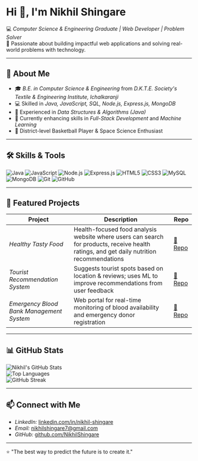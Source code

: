 # Hi 👋, I'm Nikhil Shingare

💻 *Computer Science & Engineering Graduate | Web Developer | Problem Solver*  
🚀 Passionate about building impactful web applications and solving real-world problems with technology.

---

## 🚀 About Me
- 🎓 *B.E. in Computer Science & Engineering* from *D.K.T.E. Society's Textile & Engineering Institute, Ichalkaranji*
- 💻 Skilled in *Java, JavaScript, SQL, Node.js, Express.js, MongoDB*
- 🔬 Experienced in *Data Structures & Algorithms (Java)*
- 🌱 Currently enhancing skills in *Full-Stack Development* and *Machine Learning*
- 🏀 District-level Basketball Player & Space Science Enthusiast

---

## 🛠 Skills & Tools
![Java](https://img.shields.io/badge/Java-ED8B00?style=for-the-badge&logo=java&logoColor=white)
![JavaScript](https://img.shields.io/badge/JavaScript-F7DF1E?style=for-the-badge&logo=javascript&logoColor=black)
![Node.js](https://img.shields.io/badge/Node.js-339933?style=for-the-badge&logo=nodedotjs&logoColor=white)
![Express.js](https://img.shields.io/badge/Express.js-000000?style=for-the-badge&logo=express&logoColor=white)
![HTML5](https://img.shields.io/badge/HTML5-E34F26?style=for-the-badge&logo=html5&logoColor=white)
![CSS3](https://img.shields.io/badge/CSS3-1572B6?style=for-the-badge&logo=css3&logoColor=white)
![MySQL](https://img.shields.io/badge/MySQL-005C84?style=for-the-badge&logo=mysql&logoColor=white)
![MongoDB](https://img.shields.io/badge/MongoDB-4EA94B?style=for-the-badge&logo=mongodb&logoColor=white)
![Git](https://img.shields.io/badge/Git-F05032?style=for-the-badge&logo=git&logoColor=white)
![GitHub](https://img.shields.io/badge/GitHub-181717?style=for-the-badge&logo=github&logoColor=white)

---

## 📌 Featured Projects

| Project | Description | Repo |
|---------|-------------|------|
| *Healthy Tasty Food* | Health-focused food analysis website where users can search for products, receive health ratings, and get daily nutrition recommendations | [🔗 Repo](https://github.com/yourusername/Healthy-Tasty-Food) |
| *Tourist Recommendation System* | Suggests tourist spots based on location & reviews; uses ML to improve recommendations from user feedback | [🔗 Repo](https://github.com/yourusername/Tourist-Recommendation-System) |
| *Emergency Blood Bank Management System* | Web portal for real-time monitoring of blood availability and emergency donor registration | [🔗 Repo](https://github.com/yourusername/Emergency-Blood-Bank-Management-System) |

---

## 📊 GitHub Stats

![Nikhil's GitHub Stats](https://github-readme-stats.vercel.app/api?username=yourusername&show_icons=true&theme=radical)  
![Top Languages](https://github-readme-stats.vercel.app/api/top-langs/?username=yourusername&layout=compact&theme=radical)  
![GitHub Streak](https://github-readme-streak-stats.herokuapp.com/?user=yourusername&theme=radical)

---

## 📫 Connect with Me
- *LinkedIn:* [linkedin.com/in/nikhil-shingare](https://linkedin.com/in/nikhil-shingare)  
- *Email:* nikhilshingare7@gmail.com  
- *GitHub:* [github.com/NikhilShingare](https://github.com/NikhilShingare)  

---

⭐ "The best way to predict the future is to create it."
